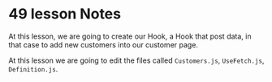 # 49 lesson Notes

At this lesson, we are going to create our Hook, a Hook that post data, in that case to add new customers
into our customer page.

At this lesson we are going to edit the files called `Customers.js`, `UseFetch.js`, `Definition.js`.